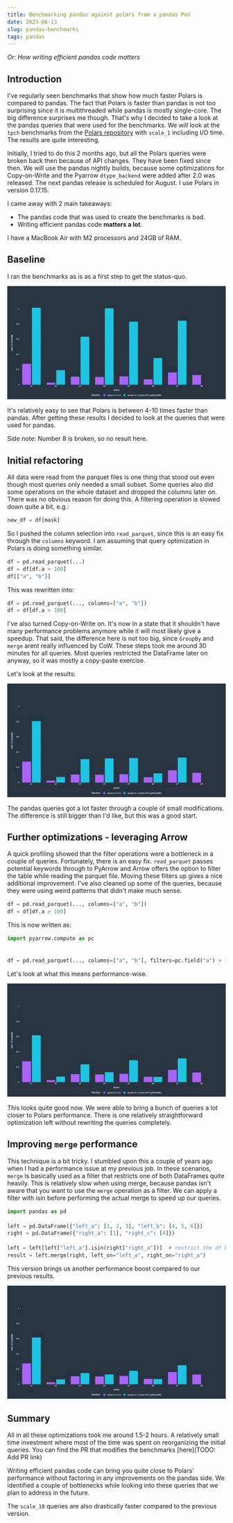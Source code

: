 ```yaml
---
title: Benchmarking pandas against polars from a pandas PoV
date: 2023-06-13
slug: pandas-benchmarks
tags: pandas
---
```


_Or: How writing efficient pandas code matters_

## Introduction

I've regularly seen benchmarks that show how much faster Polars is compared to pandas. The fact
that Polars is faster than pandas is not too surprising since it is multithreaded while pandas is
mostly single-core. The big difference surprises me though. That's why I decided to take a look at
the pandas queries that were used for the benchmarks. We will look at the ``tpch`` benchmarks from
the [Polars repository](https://github.com/pola-rs/tpch) with ``scale_1`` including I/O time. 
The results are quite interesting.

Initially, I tried to do this 2 months ago, but all the Polars queries were broken back then because
of API changes. They have been fixed since then. We will use the pandas nightly builds, because some 
optimizations for Copy-on-Write and the Pyarrow ``dtype_backend`` were added after 2.0 was released.
The next pandas release is scheduled for August. I use Polars in version 0.17.15.

I came away with 2 main takeaways:

- The pandas code that was used to create the benchmarks is bad.
- Writing efficient pandas code __matters a lot__.

I have a MacBook Air with M2 processors and 24GB of RAM.

## Baseline

I ran the benchmarks as is as a first step to get the status-quo.

![](../images/pandas_benchmark/baseline.png)

It's relatively easy to see that Polars is between 4-10 times faster than pandas. After getting 
these results I decided to look at the queries that were used for pandas.

Side note: Number 8 is broken, so no result here.

## Initial refactoring

All data were read from the parquet files is one thing that stood out even though
most queries only needed a small subset. Some queries also did some operations on
the whole dataset and dropped the columns later on. There was no obvious reason for doing
 this. A filtering operation is slowed down quite a bit, e.g.:

```python
new_df = df[mask]
```

So I pushed the column selection into ``read_parquet``, since this is an easy fix
through the ``columns`` keyword. I am assuming that query optimization in Polars is doing something
similar. 

```python
df = pd.read_parquet(...)
df = df[df.a > 100]
df[["a", "b"]]
```

This was rewritten into:

```python
df = pd.read_parquet(..., columns=["a", "b"])
df = df[df.a > 100]
```


I've also turned Copy-on-Write on. It's now in a state
that it shouldn't have many performance problems anymore while it will most likely
give a speedup. That said, the difference here is not too big, since ``GroupBy`` and
``merge`` arent really influenced by CoW. These steps took me around 30 minutes for all queries.
Most queries restricted the DataFrame later on anyway, so it was mostly a copy-paste exercise.

Let's look at the results:

![](../images/pandas_benchmark/first_optimization.png)

The pandas queries got a lot faster through a couple of small modifications. The difference is still
bigger than I'd like, but this was a good start.

## Further optimizations - leveraging Arrow

A quick profiling showed that the filter operations were a bottleneck in a couple of queries. 
Fortunately, there is an easy fix. ``read_parquet`` passes potential keywords through to PyArrow and
Arrow offers the option to filter the table while reading the parquet file. Moving these filters up 
gives a nice additional improvement. I've also cleaned up some of the queries, because they were 
using weird patterns that didn't make much sense.

```python
df = pd.read_parquet(..., columns=["a", "b"])
df = df[df.a > 100]
```

This is now written as:

```python
import pyarrow.compute as pc


df = pd.read_parquet(..., columns=["a", "b"], filters=pc.field("a") > 100)
```

Let's look at what this means performance-wise.

![](../images/pandas_benchmark/second_optimization.png)

This looks quite good now. We were able to bring a bunch of queries a lot closer
to Polars performance. There is one relatively straightforward
optimization left without rewriting the queries completely.

## Improving ``merge`` performance

This technique is a bit tricky. I stumbled upon this a couple of years ago when I had a performance
issue at my previous job. In these scenarios, ``merge`` is basically used as a filter that restricts
one of both DataFrames quite heavily. This is relatively slow when using merge, because pandas
isn't aware that you want to use the ``merge`` operation as a filter. We can apply a filter
with isin before performing the actual merge to speed up our queries.

```python
import pandas as pd

left = pd.DataFrame({"left_a": [1, 2, 3], "left_b": [4, 5, 6]})
right = pd.DataFrame({"right_a": [1], "right_c": [4]})

left = left[left["left_a"].isin(right["right_a"])]  # restrict the df beforehand
result = left.merge(right, left_on="left_a", right_on="right_a")
```

This version brings us another performance boost compared to our previous results.

![](../images/pandas_benchmark/final_optimization.png)

## Summary

All in all these optimizations took me around 1.5-2 hours. A relatively small time investment where most
of the time was spent on reorganizing the initial queries. You can find the PR that modifies the 
benchmarks [here](TODO: Add PR link)

Writing efficient pandas code can bring you quite close to Polars' performance without factoring in
any improvements on the pandas side. We identified a couple of bottlenecks while looking into these
queries that we plan to address in the future. 

The ``scale_10`` queries are also drastically faster compared to the previous
version.
